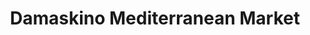---
title: "Damaskino Mediterranean Market"
url: /parkville/damaskino-mediterranean-market/
shop: convenience
---
